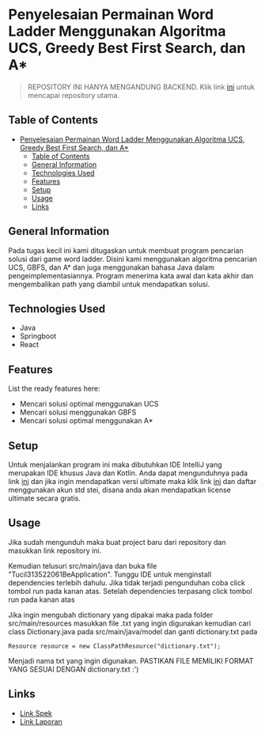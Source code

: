 # Penyelesaian Permainan Word Ladder Menggunakan Algoritma UCS, Greedy Best First Search, dan A*
> REPOSITORY INI HANYA MENGANDUNG BACKEND. Klik link [ini](https://github.com/riyorax/Tucil3_13522061) untuk mencapai repository utama.
## Table of Contents
- [Penyelesaian Permainan Word Ladder Menggunakan Algoritma UCS, Greedy Best First Search, dan A\*](#penyelesaian-permainan-word-ladder-menggunakan-algoritma-ucs-greedy-best-first-search-dan-a)
  - [Table of Contents](#table-of-contents)
  - [General Information](#general-information)
  - [Technologies Used](#technologies-used)
  - [Features](#features)
  - [Setup](#setup)
  - [Usage](#usage)
  - [Links](#links)
<!-- * [License](#license) -->


## General Information
Pada tugas kecil ini kami ditugaskan untuk membuat program pencarian solusi dari game word ladder. Disini kami menggunakan algoritma pencarian UCS, GBFS, dan A* dan juga menggunakan bahasa Java dalam pengeimplementasiannya. Program menerima kata awal dan kata akhir dan mengembalikan path yang diambil untuk mendapatkan solusi.


## Technologies Used
- Java
- Springboot
- React


## Features
List the ready features here:
- Mencari solusi optimal menggunakan UCS
- Mencari solusi menggunakan GBFS
- Mencari solusi optimal menggunakan A*

## Setup
Untuk menjalankan program ini maka dibutuhkan IDE IntelliJ yang merupakan IDE khusus Java dan Kotlin. Anda dapat mengunduhnya pada link [ini](https://www.jetbrains.com/idea/download/?section=mac) dan jika ingin mendapatkan versi ultimate maka klik link [ini](https://www.jetbrains.com/community/education/#students) dan daftar menggunakan akun std stei, disana anda akan mendapatkan license ultimate secara gratis.


## Usage
Jika sudah mengunduh maka buat project baru dari repository dan masukkan link repository ini.

Kemudian telusuri src/main/java dan buka file "Tucil313522061BeApplication". Tunggu IDE untuk menginstall dependencies terlebih dahulu. Jika tidak terjadi pengunduhan coba click tombol run pada kanan atas. Setelah dependencies terpasang click tombol run pada kanan atas

Jika ingin mengubah dictionary yang dipakai maka pada folder src/main/resources masukkan file .txt yang ingin digunakan kemudian cari class Dictionary.java pada src/main/java/model dan ganti dictionary.txt pada
```shell
Resource resource = new ClassPathResource("dictionary.txt");
```
Menjadi nama txt yang ingin digunakan. PASTIKAN FILE MEMILIKI FORMAT YANG SESUAI DENGAN dictionary.txt :')



## Links
- [Link Spek](https://docs.google.com/document/d/1TUvKn-vPXhLsxga8K7mjSUbYnInHp2TSRtGFWlngwYk/edit)
- [Link Laporan](https://docs.google.com/document/d/1-sLCyWsWPvsNpP2iUOl8SdsGduytEipTyRx4QoV2p88/edit?usp=sharing)